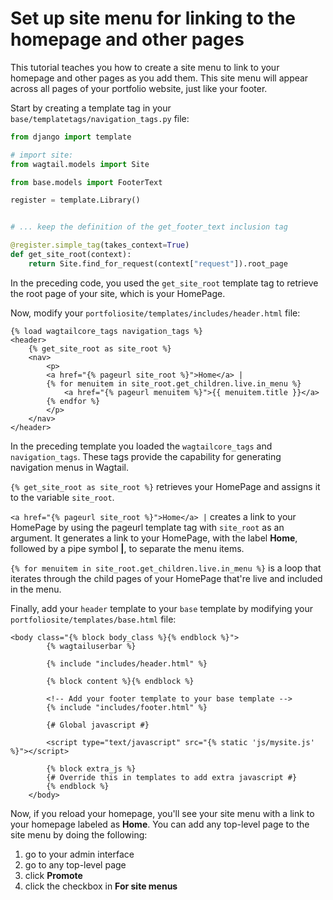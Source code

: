 # Set up site menu for linking to the homepage and other pages

This tutorial teaches you how to create a site menu to link to your homepage and other pages as you add them. This site menu will appear across all pages of your portfolio website, just like your footer.

Start by creating a template tag in your `base/templatetags/navigation_tags.py` file:

```python
from django import template

# import site:
from wagtail.models import Site

from base.models import FooterText

register = template.Library()


# ... keep the definition of the get_footer_text inclusion tag

@register.simple_tag(takes_context=True)
def get_site_root(context):
    return Site.find_for_request(context["request"]).root_page
```

In the preceding code, you used the `get_site_root` template tag to retrieve the root page of your site, which is your HomePage. 

Now, modify your `portfoliosite/templates/includes/header.html` file:

```html+django
{% load wagtailcore_tags navigation_tags %}
<header>
    {% get_site_root as site_root %}
    <nav>
        <p>
        <a href="{% pageurl site_root %}">Home</a> |
        {% for menuitem in site_root.get_children.live.in_menu %}
            <a href="{% pageurl menuitem %}">{{ menuitem.title }}</a>
        {% endfor %}
        </p>
    </nav>
</header>
```

In the preceding template you loaded the `wagtailcore_tags` and `navigation_tags`. These tags provide the capability for generating navigation menus in Wagtail.

`{% get_site_root as site_root %}` retrieves your HomePage and assigns it to the variable `site_root`.

`<a href="{% pageurl site_root %}">Home</a> |` creates a link to your HomePage by using the pageurl template tag with `site_root` as an argument. It generates a link to your HomePage, with the label **Home**, followed by a pipe symbol **|**, to separate the menu items.

`{% for menuitem in site_root.get_children.live.in_menu %}` is a loop that iterates through the child pages of your HomePage that're live and included in the menu.

Finally, add your `header` template to your `base` template by modifying your `portfoliosite/templates/base.html` file:

```html+django
<body class="{% block body_class %}{% endblock %}">
        {% wagtailuserbar %}

        {% include "includes/header.html" %}

        {% block content %}{% endblock %}

        <!-- Add your footer template to your base template -->
        {% include "includes/footer.html" %}

        {# Global javascript #}
        
        <script type="text/javascript" src="{% static 'js/mysite.js' %}"></script>

        {% block extra_js %}
        {# Override this in templates to add extra javascript #}
        {% endblock %}
    </body>
```

Now, if you reload your homepage, you'll see your site menu with a link to your homepage labeled as **Home**. You can add any top-level page to the site menu by doing the following:
1. go to your admin interface
2. go to any top-level page
3. click **Promote**
4. click the checkbox in **For site menus**

<!-- Provide a diagram to illustrate the checking of the Show in Menu checkbox -->